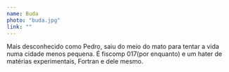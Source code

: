 ```yaml
---
name: Buda
photo: "buda.jpg"
link: ""
---
```


Mais desconhecido como Pedro, saiu do meio do mato para tentar a vida numa cidade menos pequena. É fiscomp 017(por enquanto) e um hater de matérias experimentais, Fortran e dele mesmo.
